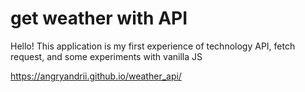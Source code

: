# get weather with API

Hello! This application is my first experience of technology API, fetch request, and some experiments with vanilla JS

https://angryandrii.github.io/weather_api/
